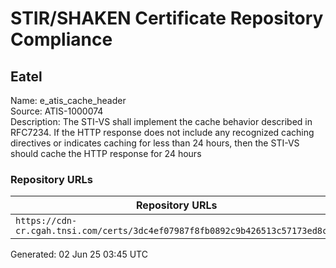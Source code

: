 # STIR/SHAKEN Certificate Repository Compliance

## Eatel

Name: e_atis_cache_header\
Source: ATIS-1000074\
Description: The STI-VS shall implement the cache behavior described in RFC7234. If the HTTP response does not include any recognized caching directives or indicates caching for less than 24 hours, then the STI-VS should cache the HTTP response for 24 hours
### Repository URLs

| Repository URLs | Not After |  Problems | Link |
|-----------------|-----------|-----------|------|
| `https://cdn-cr.cgah.tnsi.com/certs/3dc4ef07987f8fb0892c9b426513c57173ed8c3e` | 25&#160;Mar&#160;26&#160;22:56&#160;UTC | true | [view](../../REPOS/1027219da2dfca790ed3c48bc0d83c1e74a39114/README.md) |


Generated: 02 Jun 25 03:45 UTC